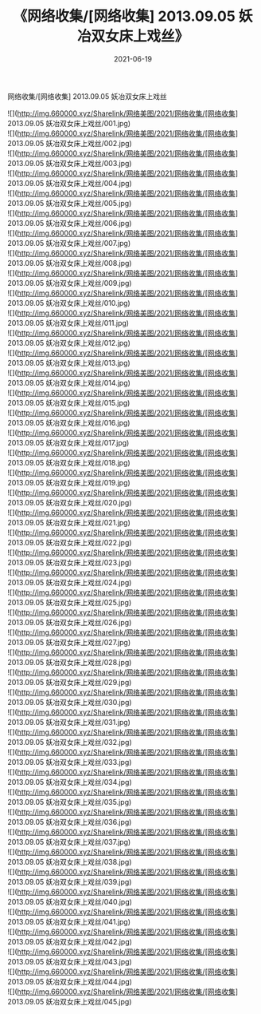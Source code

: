 ﻿---
layout: post
title:  《网络收集/[网络收集] 2013.09.05 妖冶双女床上戏丝》
date:   2021-06-19
img: http://img.660000.xyz/Sharelink/网络美图/2021/网络收集/[网络收集] 2013.09.05 妖冶双女床上戏丝/000.jpg
categories: [美女, 清纯, 唯美]
---

网络收集/[网络收集] 2013.09.05 妖冶双女床上戏丝

 ![](http://img.660000.xyz/Sharelink/网络美图/2021/网络收集/[网络收集] 2013.09.05 妖冶双女床上戏丝/001.jpg) <br>![](http://img.660000.xyz/Sharelink/网络美图/2021/网络收集/[网络收集] 2013.09.05 妖冶双女床上戏丝/002.jpg) <br>![](http://img.660000.xyz/Sharelink/网络美图/2021/网络收集/[网络收集] 2013.09.05 妖冶双女床上戏丝/003.jpg) <br>![](http://img.660000.xyz/Sharelink/网络美图/2021/网络收集/[网络收集] 2013.09.05 妖冶双女床上戏丝/004.jpg) <br>![](http://img.660000.xyz/Sharelink/网络美图/2021/网络收集/[网络收集] 2013.09.05 妖冶双女床上戏丝/005.jpg) <br>![](http://img.660000.xyz/Sharelink/网络美图/2021/网络收集/[网络收集] 2013.09.05 妖冶双女床上戏丝/006.jpg) <br>![](http://img.660000.xyz/Sharelink/网络美图/2021/网络收集/[网络收集] 2013.09.05 妖冶双女床上戏丝/007.jpg) <br>![](http://img.660000.xyz/Sharelink/网络美图/2021/网络收集/[网络收集] 2013.09.05 妖冶双女床上戏丝/008.jpg) <br>![](http://img.660000.xyz/Sharelink/网络美图/2021/网络收集/[网络收集] 2013.09.05 妖冶双女床上戏丝/009.jpg) <br>![](http://img.660000.xyz/Sharelink/网络美图/2021/网络收集/[网络收集] 2013.09.05 妖冶双女床上戏丝/010.jpg) <br>![](http://img.660000.xyz/Sharelink/网络美图/2021/网络收集/[网络收集] 2013.09.05 妖冶双女床上戏丝/011.jpg) <br>![](http://img.660000.xyz/Sharelink/网络美图/2021/网络收集/[网络收集] 2013.09.05 妖冶双女床上戏丝/012.jpg) <br>![](http://img.660000.xyz/Sharelink/网络美图/2021/网络收集/[网络收集] 2013.09.05 妖冶双女床上戏丝/013.jpg) <br>![](http://img.660000.xyz/Sharelink/网络美图/2021/网络收集/[网络收集] 2013.09.05 妖冶双女床上戏丝/014.jpg) <br>![](http://img.660000.xyz/Sharelink/网络美图/2021/网络收集/[网络收集] 2013.09.05 妖冶双女床上戏丝/015.jpg) <br>![](http://img.660000.xyz/Sharelink/网络美图/2021/网络收集/[网络收集] 2013.09.05 妖冶双女床上戏丝/016.jpg) <br>![](http://img.660000.xyz/Sharelink/网络美图/2021/网络收集/[网络收集] 2013.09.05 妖冶双女床上戏丝/017.jpg) <br>![](http://img.660000.xyz/Sharelink/网络美图/2021/网络收集/[网络收集] 2013.09.05 妖冶双女床上戏丝/018.jpg) <br>![](http://img.660000.xyz/Sharelink/网络美图/2021/网络收集/[网络收集] 2013.09.05 妖冶双女床上戏丝/019.jpg) <br>![](http://img.660000.xyz/Sharelink/网络美图/2021/网络收集/[网络收集] 2013.09.05 妖冶双女床上戏丝/020.jpg) <br>![](http://img.660000.xyz/Sharelink/网络美图/2021/网络收集/[网络收集] 2013.09.05 妖冶双女床上戏丝/021.jpg) <br>![](http://img.660000.xyz/Sharelink/网络美图/2021/网络收集/[网络收集] 2013.09.05 妖冶双女床上戏丝/022.jpg) <br>![](http://img.660000.xyz/Sharelink/网络美图/2021/网络收集/[网络收集] 2013.09.05 妖冶双女床上戏丝/023.jpg) <br>![](http://img.660000.xyz/Sharelink/网络美图/2021/网络收集/[网络收集] 2013.09.05 妖冶双女床上戏丝/024.jpg) <br>![](http://img.660000.xyz/Sharelink/网络美图/2021/网络收集/[网络收集] 2013.09.05 妖冶双女床上戏丝/025.jpg) <br>![](http://img.660000.xyz/Sharelink/网络美图/2021/网络收集/[网络收集] 2013.09.05 妖冶双女床上戏丝/026.jpg) <br>![](http://img.660000.xyz/Sharelink/网络美图/2021/网络收集/[网络收集] 2013.09.05 妖冶双女床上戏丝/027.jpg) <br>![](http://img.660000.xyz/Sharelink/网络美图/2021/网络收集/[网络收集] 2013.09.05 妖冶双女床上戏丝/028.jpg) <br>![](http://img.660000.xyz/Sharelink/网络美图/2021/网络收集/[网络收集] 2013.09.05 妖冶双女床上戏丝/029.jpg) <br>![](http://img.660000.xyz/Sharelink/网络美图/2021/网络收集/[网络收集] 2013.09.05 妖冶双女床上戏丝/030.jpg) <br>![](http://img.660000.xyz/Sharelink/网络美图/2021/网络收集/[网络收集] 2013.09.05 妖冶双女床上戏丝/031.jpg) <br>![](http://img.660000.xyz/Sharelink/网络美图/2021/网络收集/[网络收集] 2013.09.05 妖冶双女床上戏丝/032.jpg) <br>![](http://img.660000.xyz/Sharelink/网络美图/2021/网络收集/[网络收集] 2013.09.05 妖冶双女床上戏丝/033.jpg) <br>![](http://img.660000.xyz/Sharelink/网络美图/2021/网络收集/[网络收集] 2013.09.05 妖冶双女床上戏丝/034.jpg) <br>![](http://img.660000.xyz/Sharelink/网络美图/2021/网络收集/[网络收集] 2013.09.05 妖冶双女床上戏丝/035.jpg) <br>![](http://img.660000.xyz/Sharelink/网络美图/2021/网络收集/[网络收集] 2013.09.05 妖冶双女床上戏丝/036.jpg) <br>![](http://img.660000.xyz/Sharelink/网络美图/2021/网络收集/[网络收集] 2013.09.05 妖冶双女床上戏丝/037.jpg) <br>![](http://img.660000.xyz/Sharelink/网络美图/2021/网络收集/[网络收集] 2013.09.05 妖冶双女床上戏丝/038.jpg) <br>![](http://img.660000.xyz/Sharelink/网络美图/2021/网络收集/[网络收集] 2013.09.05 妖冶双女床上戏丝/039.jpg) <br>![](http://img.660000.xyz/Sharelink/网络美图/2021/网络收集/[网络收集] 2013.09.05 妖冶双女床上戏丝/040.jpg) <br>![](http://img.660000.xyz/Sharelink/网络美图/2021/网络收集/[网络收集] 2013.09.05 妖冶双女床上戏丝/041.jpg) <br>![](http://img.660000.xyz/Sharelink/网络美图/2021/网络收集/[网络收集] 2013.09.05 妖冶双女床上戏丝/042.jpg) <br>![](http://img.660000.xyz/Sharelink/网络美图/2021/网络收集/[网络收集] 2013.09.05 妖冶双女床上戏丝/043.jpg) <br>![](http://img.660000.xyz/Sharelink/网络美图/2021/网络收集/[网络收集] 2013.09.05 妖冶双女床上戏丝/044.jpg) <br>![](http://img.660000.xyz/Sharelink/网络美图/2021/网络收集/[网络收集] 2013.09.05 妖冶双女床上戏丝/045.jpg) <br>